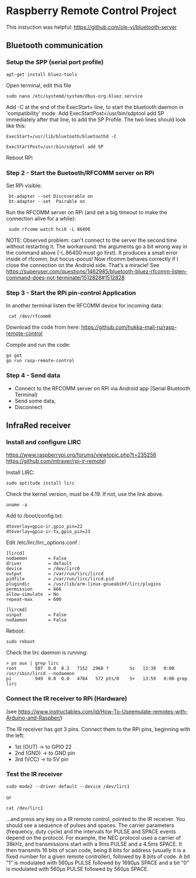 # Raspberry Remote Control Project

This instuction was helpful: https://github.com/ole-vi/bluetooth-server


## Bluetooth communication
### Setup the SPP (serial port profile)

```
apt-get install bluez-tools
```

Open terminal, edit this file

```
sudo nano /etc/systemd/system/dbus-org.bluez.service
```

Add -C at the end of the ExecStart= line, to start the bluetooth daemon in 'compatibility' mode. Add ExecStartPost=/usr/bin/sdptool add SP immediately after that line, to add the SP Profile. The two lines should look like this:

```
ExecStart=/usr/lib/bluetooth/bluetoothd -C

ExecStartPost=/usr/bin/sdptool add SP
```

Reboot RPi


### Step 2 - Start the Buetooth/RFCOMM server on RPi

Set RPi visible:

```
 bt-adapter --set Discoverable on
 bt-adapter --set  Pairable on  
```

Run the RFCOMM server on RPi (and set a big timeout to make the connection alive for a while):

```
 sudo rfcomm watch hci0 -L 86400
```

NOTE:  Observed problem: can't connect to the server the second time without restarting it.  The workaround: the arguments go a bit wrong way in the command above (-L 86400 must go first). It produces a small error inside of rfcomm, but hocus-pocus!  Now rfcomm behaves correctly if I close the connection on the Android side. That's a miracle! See  https://superuser.com/questions/1462985/bluetooth-bluez-rfcomm-listen-command-does-not-terminate/1512828#1512828


### Step 3 - Start the RPi pin-control Application

In another terminal listen the RFCOMM device for incoming data:
```
 cat /dev/rfcomm0
```

Download the code from here: https://github.com/hukka-mail-ru/rasp-remote-control

Compile and run the code:

```
go get
go run rasp-remote-control
```

### Step 4 - Send data
- Connect to the RFCOMM server on RPi via Android app (Serial Bluetooth Terminal)
- Send some data,
- Disconnect


## InfraRed receiver 

### Install and configure LIRC 
https://www.raspberrypi.org/forums/viewtopic.php?t=235256
https://github.com/mtraver/rpi-ir-remote)

Install LIRC:
```
sudo aptitude install lirc
```
Check the kernel version, must be 4.19. If not, use the link above.
```
uname -a
```
Add to /boot/config.txt:
```
dtoverlay=gpio-ir,gpio_pin=22
dtoverlay=gpio-ir-tx,gpio_pin=23
```

Edit /etc/lirc/lirc_options.conf :  
```
[lircd]
nodaemon        = False
driver          = default
device          = /dev/lirc0
output          = /var/run/lirc/lircd
pidfile         = /var/run/lirc/lircd.pid
plugindir       = /usr/lib/arm-linux-gnueabihf/lirc/plugins
permission      = 666
allow-simulate  = No
repeat-max      = 600

[lircmd]
uinput          = False
nodaemon        = False
```
Reboot:
```
sudo reboot
```
Check the lirc daemon is running:
```
> ps aux | grep lirc                
root       507  0.0  0.3   7152  2968 ?        Ss   13:39   0:00 /usr/sbin/lircd --nodaemon
pi         949  0.0  0.0   4784   572 pts/0    S+   13:59   0:00 grep lirc
```

### Connect the IR receiver to RPi (Hardware) 

(see https://www.instructables.com/id/How-To-Useemulate-remotes-with-Arduino-and-Raspber/)

The IR receiver has got 3 pins. Connect them to the RPi pins, beginning with the left:
- 1st (OUT) -> to GPIO 22
- 2nd (GND) -> to GND pin
- 3rd (VCC) -> to 5V pin

### Test the IR receiver
```
sudo mode2 --driver default --device /dev/lirc1
```
or
```
cat /dev/lirc1
```
...and press any key on a IR remote control, pointed to the IR receiver. You should see a sequence of pulses and spaces. The carrier parameters (frequency, duty cycle) and the intervals for PULSE and SPACE events depend on the protocol. For example, the NEC protocol uses a carrier of 38kHz, and transmissions start with a 9ms PULSE and a 4.5ms SPACE. It then transmits 16 bits of scan code, being 8 bits for address (usually it is a fixed number for a given remote controller), followed by 8 bits of code. A bit “1” is modulated with 560µs PULSE followed by 1690µs SPACE and a bit “0” is modulated with 560µs PULSE followed by 560µs SPACE.





